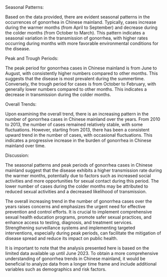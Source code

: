 Seasonal Patterns:

Based on the data provided, there are evident seasonal patterns in the occurrences of gonorrhea in Chinese mainland. Typically, cases increase during the warmer months (from April to September) and decrease during the colder months (from October to March). This pattern indicates a seasonal variation in the transmission of gonorrhea, with higher rates occurring during months with more favorable environmental conditions for the disease.

Peak and Trough Periods:

The peak period for gonorrhea cases in Chinese mainland is from June to August, with consistently higher numbers compared to other months. This suggests that the disease is most prevalent during the summertime. Conversely, the trough period for cases is from October to February, with generally lower numbers compared to other months. This indicates a decrease in transmission during the colder months.

Overall Trends:

Upon examining the overall trend, there is an increasing pattern in the number of gonorrhea cases in Chinese mainland over the years. From 2010 to 2013, the number of cases remained relatively stable, with some fluctuations. However, starting from 2013, there has been a consistent upward trend in the number of cases, with occasional fluctuations. This indicates a progressive increase in the burden of gonorrhea in Chinese mainland over time.

Discussion:

The seasonal patterns and peak periods of gonorrhea cases in Chinese mainland suggest that the disease exhibits a higher transmission rate during the warmer months, potentially due to factors such as increased social activities and more opportunities for sexual contact during this period. The lower number of cases during the colder months may be attributed to reduced sexual activities and a decreased likelihood of transmission.

The overall increasing trend in the number of gonorrhea cases over the years raises concerns and emphasizes the urgent need for effective prevention and control efforts. It is crucial to implement comprehensive sexual health education programs, promote safer sexual practices, and enhance access to testing, diagnosis, and treatment services. Strengthening surveillance systems and implementing targeted interventions, especially during peak periods, can facilitate the mitigation of disease spread and reduce its impact on public health.

It is important to note that the analysis presented here is based on the limited data available up until June 2023. To obtain a more comprehensive understanding of gonorrhea trends in Chinese mainland, it would be beneficial to analyze data from a longer time frame and include additional variables such as demographics and risk factors.
